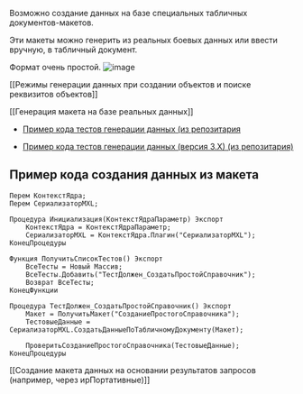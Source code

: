Возможно создание данных на базе специальных табличных документов-макетов.

Эти макеты можно генерить из реальных боевых данных или ввести вручную, в табличный документ.

Формат очень простой.
![image](https://cloud.githubusercontent.com/assets/2920817/5992720/5f5aab0a-aa46-11e4-84df-a0e4dac8d96f.png)

[[Режимы генерации данных при создании объектов и поиске реквизитов объектов]]

[[Генерация макета на базе реальных данных]]

  + [Пример кода тестов генерации данных (из репозитария](https://github.com/xDrivenDevelopment/xUnitFor1C/blob/develop_v4_reborn/src/Tests/Plugins/%D0%A2%D0%B5%D1%81%D1%82%D1%8B_%D0%A1%D0%B5%D1%80%D0%B8%D0%B0%D0%BB%D0%B8%D0%B7%D0%B0%D1%82%D0%BE%D1%80MXL/ObjectModule.txt)

  + [Пример кода тестов генерации данных (версия 3.Х) (из репозитария)](https://github.com/xDrivenDevelopment/xUnitFor1C/blob/develop/src/Tests/CommonApp/%D0%A2%D0%B5%D1%81%D1%82%D1%8B%D0%93%D0%B5%D0%BD%D0%B5%D1%80%D0%B0%D1%82%D0%BE%D1%80%D0%B0%D0%94%D0%B0%D0%BD%D0%BD%D1%8B%D1%85/ObjectModule.txt)

Пример кода создания данных из макета
---

```
Перем КонтекстЯдра;
Перем СериализаторMXL;

Процедура Инициализация(КонтекстЯдраПараметр) Экспорт
	КонтекстЯдра = КонтекстЯдраПараметр;
	СериализаторMXL = КонтекстЯдра.Плагин("СериализаторMXL");
КонецПроцедуры

Функция ПолучитьСписокТестов() Экспорт
	ВсеТесты = Новый Массив;
	ВсеТесты.Добавить("ТестДолжен_СоздатьПростойСправочник");
	Возврат ВсеТесты;
КонецФункции

Процедура ТестДолжен_СоздатьПростойСправочник() Экспорт
	Макет = ПолучитьМакет("СозданиеПростогоСправочника");
	ТестовыеДанные = СериализаторMXL.СоздатьДанныеПоТабличномуДокументу(Макет);
	
	ПроверитьСозданиеПростогоСправочника(ТестовыеДанные);
КонецПроцедуры
```

[[Создание макета данных на основании результатов запросов (например, через ирПортативные)]]